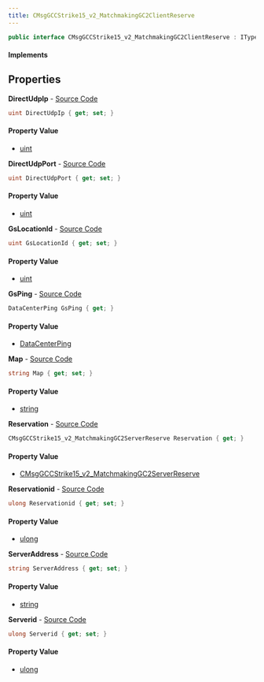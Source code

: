 ```yaml
---
title: CMsgGCCStrike15_v2_MatchmakingGC2ClientReserve
---
```


```csharp
public interface CMsgGCCStrike15_v2_MatchmakingGC2ClientReserve : ITypedProtobuf<CMsgGCCStrike15_v2_MatchmakingGC2ClientReserve>, INativeHandle
```

#### Implements

## Properties

**DirectUdpIp** - [Source Code](https://github.com/swiftly-solution/swiftlys2/blob/master/managed/src/SwiftlyS2.Generated/Protobufs/Interfaces/CMsgGCCStrike15_v2_MatchmakingGC2ClientReserve.cs#L16)

```csharp
uint DirectUdpIp { get; set; }
```

#### Property Value

- [uint](https://learn.microsoft.com/dotnet/api/system.uint32)

**DirectUdpPort** - [Source Code](https://github.com/swiftly-solution/swiftlys2/blob/master/managed/src/SwiftlyS2.Generated/Protobufs/Interfaces/CMsgGCCStrike15_v2_MatchmakingGC2ClientReserve.cs#L19)

```csharp
uint DirectUdpPort { get; set; }
```

#### Property Value

- [uint](https://learn.microsoft.com/dotnet/api/system.uint32)

**GsLocationId** - [Source Code](https://github.com/swiftly-solution/swiftlys2/blob/master/managed/src/SwiftlyS2.Generated/Protobufs/Interfaces/CMsgGCCStrike15_v2_MatchmakingGC2ClientReserve.cs#L37)

```csharp
uint GsLocationId { get; set; }
```

#### Property Value

- [uint](https://learn.microsoft.com/dotnet/api/system.uint32)

**GsPing** - [Source Code](https://github.com/swiftly-solution/swiftlys2/blob/master/managed/src/SwiftlyS2.Generated/Protobufs/Interfaces/CMsgGCCStrike15_v2_MatchmakingGC2ClientReserve.cs#L34)

```csharp
DataCenterPing GsPing { get; }
```

#### Property Value

- [DataCenterPing](/docs/api/shared/protobufdefinitions/datacenterping)

**Map** - [Source Code](https://github.com/swiftly-solution/swiftlys2/blob/master/managed/src/SwiftlyS2.Generated/Protobufs/Interfaces/CMsgGCCStrike15_v2_MatchmakingGC2ClientReserve.cs#L28)

```csharp
string Map { get; set; }
```

#### Property Value

- [string](https://learn.microsoft.com/dotnet/api/system.string)

**Reservation** - [Source Code](https://github.com/swiftly-solution/swiftlys2/blob/master/managed/src/SwiftlyS2.Generated/Protobufs/Interfaces/CMsgGCCStrike15_v2_MatchmakingGC2ClientReserve.cs#L25)

```csharp
CMsgGCCStrike15_v2_MatchmakingGC2ServerReserve Reservation { get; }
```

#### Property Value

- [CMsgGCCStrike15_v2_MatchmakingGC2ServerReserve](/docs/api/shared/protobufdefinitions/cmsggccstrike15_v2_matchmakinggc2serverreserve)

**Reservationid** - [Source Code](https://github.com/swiftly-solution/swiftlys2/blob/master/managed/src/SwiftlyS2.Generated/Protobufs/Interfaces/CMsgGCCStrike15_v2_MatchmakingGC2ClientReserve.cs#L22)

```csharp
ulong Reservationid { get; set; }
```

#### Property Value

- [ulong](https://learn.microsoft.com/dotnet/api/system.uint64)

**ServerAddress** - [Source Code](https://github.com/swiftly-solution/swiftlys2/blob/master/managed/src/SwiftlyS2.Generated/Protobufs/Interfaces/CMsgGCCStrike15_v2_MatchmakingGC2ClientReserve.cs#L31)

```csharp
string ServerAddress { get; set; }
```

#### Property Value

- [string](https://learn.microsoft.com/dotnet/api/system.string)

**Serverid** - [Source Code](https://github.com/swiftly-solution/swiftlys2/blob/master/managed/src/SwiftlyS2.Generated/Protobufs/Interfaces/CMsgGCCStrike15_v2_MatchmakingGC2ClientReserve.cs#L13)

```csharp
ulong Serverid { get; set; }
```

#### Property Value

- [ulong](https://learn.microsoft.com/dotnet/api/system.uint64)

